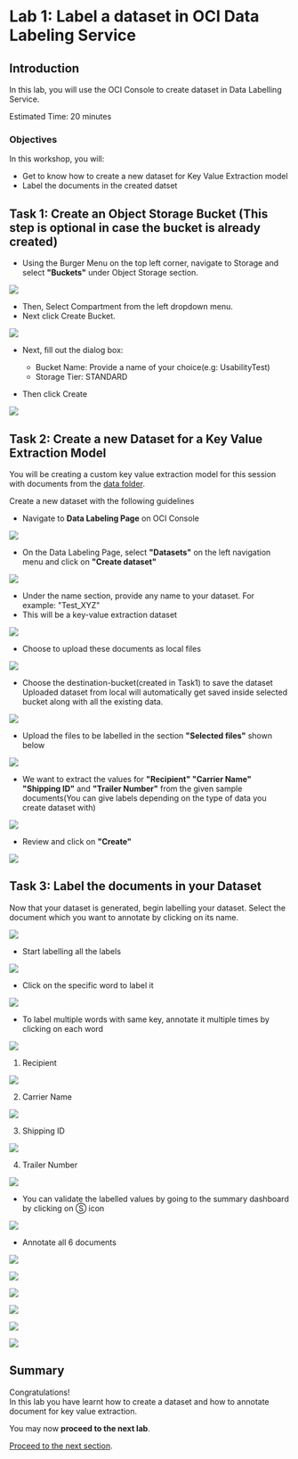 # Lab 1: Label a dataset in OCI Data Labeling Service
## Introduction

In this lab, you will use the OCI Console to create dataset in Data Labelling Service.

Estimated Time: 20 minutes


### Objectives

In this workshop, you will:

* Get to know how to create a new dataset for Key Value Extraction model 
* Label the documents in the created datset

## **Task 1:** Create an Object Storage Bucket (This step is optional in case the bucket is already created)

* Using the Burger Menu on the top left corner, navigate to Storage and select **"Buckets"** under Object Storage section.

![](./images/bucket1.png)

* Then, Select Compartment from the left dropdown menu.
* Next click Create Bucket.

![](./images/bucket2.png)

* Next, fill out the dialog box:

  * Bucket Name: Provide a name of your choice(e.g: UsabilityTest)
  * Storage Tier: STANDARD

* Then click Create

![](./images/bucket3.png)

## **Task 2:** Create a new Dataset for a Key Value Extraction Model

You will be creating a custom key value extraction model for this session with documents from the [data folder](./data).

Create a new dataset with the following guidelines
* Navigate to **Data Labeling Page** on OCI Console

![](./images/dataset1.png)

* On the Data Labeling Page, select **"Datasets"** on the left navigation menu and click on **"Create dataset"**

![](./images/dataset2.png)

* Under the name section, provide any name to your dataset. For example: "Test_XYZ"
* This will be a key-value extraction dataset

![](./images/dataset3.png)

* Choose to upload these documents as local files

![](./images/dataset4.png)

* Choose the destination-bucket(created in Task1) to save the dataset
 Uploaded dataset from local will automatically get saved inside selected bucket along with all the existing data.

![](./images/dataset5.png)

* Upload the files to be labelled in the section **"Selected files"** shown below

![](./images/dataset6.png)

* We want to extract the values for **"Recipient" "Carrier Name" "Shipping ID"** and **"Trailer Number"** from the given sample documents(You can give labels depending on the type of data you create dataset with)

![](./images/dataset7.png)

* Review and click on **"Create"**

![](./images/dataset8.png)

## **Task 3:** Label the documents in your Dataset

Now that your dataset is generated, begin labelling your dataset. Select the document which you want to annotate by clicking on its name.

![](./images/label14.png)

* Start labelling all the labels

![](./images/label1.png)

* Click on the specific word to label it

![](./images/label15.png)

* To label multiple words with same key, annotate it multiple times by clicking on each word

![](./images/label13.png)

  1. Recipient

![](./images/label2.png)

  2. Carrier Name

![](./images/label3.png)

  3. Shipping ID

![](./images/label4.png)

  4. Trailer Number

![](./images/label5.png)

* You can validate the labelled values by going to the summary dashboard by clicking on Ⓢ icon

![](./images/label12.png)

* Annotate all 6 documents

![](./images/label6.png)

![](./images/label7.png)

![](./images/label8.png)

![](./images/label9.png)

![](./images/label10.png)

![](./images/label11.png)

## **Summary**

Congratulations! </br>
In this lab you have learnt how to create a dataset and how to annotate document for key value extraction.

You may now **proceed to the next lab**.

[Proceed to the next section](./lab-02-model_training.md).

